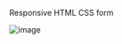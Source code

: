 Responsive HTML CSS form


![image](https://github.com/Utku-bot/Form/assets/83402251/0f9e87c1-8475-4c03-a3a2-fd64cf5d4fb1)
